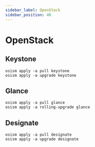 ```yaml
---
sidebar_label: OpenStack
sidebar_position: 40
---
```


# OpenStack

## Keystone

```
osism apply -a pull keystone
osism apply -a upgrade keystone
```

## Glance

```
osism apply -a pull glance
osism apply -a rolling-upgrade glance
```

## Designate

```
osism apply -a pull designate
osism apply -a upgrade designate
```
